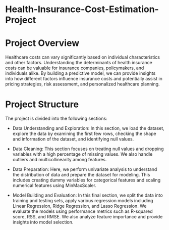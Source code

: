# Health-Insurance-Cost-Estimation-Project  
# Project Overview  
Healthcare costs can vary significantly based on individual characteristics and other factors. Understanding the determinants of health insurance costs can be valuable for insurance companies, policymakers, and individuals alike. By building a predictive model, we can provide insights into how different factors influence insurance costs and potentially assist in pricing strategies, risk assessment, and personalized healthcare planning.

# Project Structure  
The project is divided into the following sections:

- Data Understanding and Exploration: In this section, we load the dataset, explore the data by examining the first few rows, checking the shape and information of the dataset, and identifying null values.

- Data Cleaning: This section focuses on treating null values and dropping variables with a high percentage of missing values. We also handle outliers and multicollinearity among features.

- Data Preparation: Here, we perform univariate analysis to understand the distribution of data and prepare the dataset for modeling. This includes creating dummy variables for categorical features and scaling numerical features using MinMaxScaler.

- Model Building and Evaluation: In this final section, we split the data into training and testing sets, apply various regression models including Linear Regression, Ridge Regression, and Lasso Regression. We evaluate the models using performance metrics such as R-squared score, RSS, and RMSE. We also analyze feature importance and provide insights into model selection.
